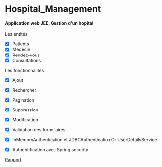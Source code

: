 # Hospital_Management

#### Application web JEE, Gestion d'un hopital


Les entités
- [x] Patients
- [x] Medecin
- [x] Rendez-vous 
- [x] Consultations

Les fonctionnalités
- [x] Ajout 
- [x] Rechercher 
- [x] Pagination
- [x] Suppression 
- [x] Modification
- [x] Validation des formulaires
- [x] InMemoryAuthentication et JDBCAuthentication Or UserDetailsService
- [x] Authentification avec Spring security


[Rapport](https://github.com/leriaetnasta/Hospital_Management/blob/master/Rapport%20d'une%20application%20de%20gestion%20d'un%20hôpital.pdf)
